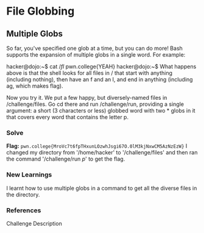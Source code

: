 # File Globbing

## Multiple Globs
So far, you've specified one glob at a time, but you can do more! Bash supports the expansion of multiple globs in a single word. For example:

hacker@dojo:~$ cat /*fl*
pwn.college{YEAH}
hacker@dojo:~$
What happens above is that the shell looks for all files in / that start with anything (including nothing), then have an f and an l, and end in anything (including ag, which makes flag).

Now you try it. We put a few happy, but diversely-named files in /challenge/files. Go cd there and run /challenge/run, providing a single argument: a short (3 characters or less) globbed word with two * globs in it that covers every word that contains the letter p.

### Solve
**Flag:** `pwn.college{MroVc7t6fpTHxunLOzwhJsgi67O.0lM3kjNxwCM5AzNzEzW}`
I changed my directory from '/home/hacker' to '/challenge/files' and then ran the command '/challenge/run *p*' to get the flag.

### New Learnings
I learnt how to use multiple globs in a command to get all the diverse files in the directory.

### References 
Challenge Description
